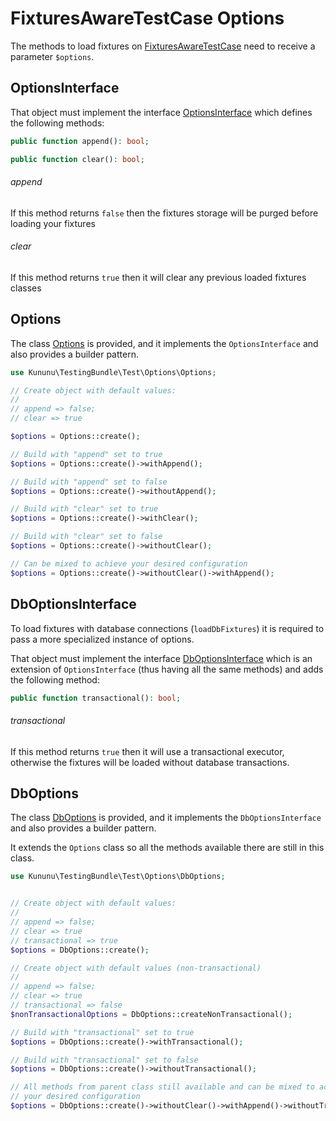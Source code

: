 # FixturesAwareTestCase Options

The methods to load fixtures on [FixturesAwareTestCase](../../src/Test/FixturesAwareTestCase.php) need to receive a parameter `$options`.

## OptionsInterface

That object must implement the interface [OptionsInterface](../../src/Test/Options/OptionsInterface.php) which defines the following methods:

```php
public function append(): bool;

public function clear(): bool;
```

###### append

If this method returns `false` then the fixtures storage will be purged before loading your fixtures

###### clear

If this method returns `true` then it will clear any previous loaded fixtures classes

## Options

The class [Options](../../src/Test/Options/Options.php) is provided, and it implements the `OptionsInterface` and also provides a builder pattern.

```php
use Kununu\TestingBundle\Test\Options\Options;

// Create object with default values:
//
// append => false;
// clear => true

$options = Options::create();

// Build with "append" set to true
$options = Options::create()->withAppend();

// Build with "append" set to false
$options = Options::create()->withoutAppend();

// Build with "clear" set to true
$options = Options::create()->withClear();

// Build with "clear" set to false
$options = Options::create()->withoutClear();

// Can be mixed to achieve your desired configuration
$options = Options::create()->withoutClear()->withAppend();

```

## DbOptionsInterface

To load fixtures with database connections (`loadDbFixtures`) it is required to pass a more specialized instance of options.

That object must implement the interface [DbOptionsInterface](../../src/Test/Options/DbOptionsInterface.php) which is an extension of `OptionsInterface` (thus having all the same methods) and adds the following method:

```php
public function transactional(): bool;
```

###### transactional

If this method returns `true` then it will use a transactional executor, otherwise the fixtures will be loaded without database transactions.

## DbOptions

The class [DbOptions](../../src/Test/Options/DbOptions.php) is provided, and it implements the `DbOptionsInterface` and also provides a builder pattern.

It extends the `Options` class so all the methods available there are still in this class.

```php
use Kununu\TestingBundle\Test\Options\DbOptions;


// Create object with default values:
//
// append => false;
// clear => true
// transactional => true
$options = DbOptions::create();

// Create object with default values (non-transactional)
//
// append => false;
// clear => true
// transactional => false
$nonTransactionalOptions = DbOptions::createNonTransactional();

// Build with "transactional" set to true
$options = DbOptions::create()->withTransactional();

// Build with "transactional" set to false
$options = DbOptions::create()->withoutTransactional();

// All methods from parent class still available and can be mixed to achieve
// your desired configuration
$options = DbOptions::create()->withoutClear()->withAppend()->withoutTransactional();
```

